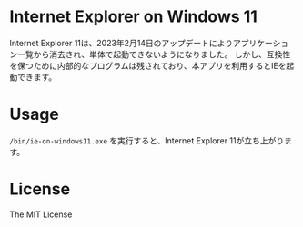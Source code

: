 # Internet Explorer on Windows 11

Internet Explorer 11は、2023年2月14日のアップデートによりアプリケーション一覧から消去され、単体で起動できないようになりました。
しかし、互換性を保つために内部的なプログラムは残されており、本アプリを利用するとIEを起動できます。

# Usage

`/bin/ie-on-windows11.exe` を実行すると、Internet Explorer 11が立ち上がります。

# License

The MIT License
